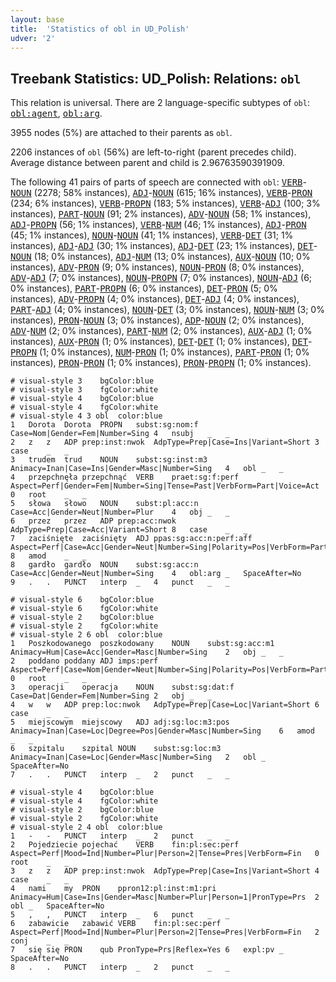 ```yaml
---
layout: base
title:  'Statistics of obl in UD_Polish'
udver: '2'
---
```


## Treebank Statistics: UD_Polish: Relations: `obl`

This relation is universal.
There are 2 language-specific subtypes of `obl`: <tt><a href="pl-dep-obl-agent.html">obl:agent</a></tt>, <tt><a href="pl-dep-obl-arg.html">obl:arg</a></tt>.

3955 nodes (5%) are attached to their parents as `obl`.

2206 instances of `obl` (56%) are left-to-right (parent precedes child).
Average distance between parent and child is 2.96763590391909.

The following 41 pairs of parts of speech are connected with `obl`: <tt><a href="pl-pos-VERB.html">VERB</a></tt>-<tt><a href="pl-pos-NOUN.html">NOUN</a></tt> (2278; 58% instances), <tt><a href="pl-pos-ADJ.html">ADJ</a></tt>-<tt><a href="pl-pos-NOUN.html">NOUN</a></tt> (615; 16% instances), <tt><a href="pl-pos-VERB.html">VERB</a></tt>-<tt><a href="pl-pos-PRON.html">PRON</a></tt> (234; 6% instances), <tt><a href="pl-pos-VERB.html">VERB</a></tt>-<tt><a href="pl-pos-PROPN.html">PROPN</a></tt> (183; 5% instances), <tt><a href="pl-pos-VERB.html">VERB</a></tt>-<tt><a href="pl-pos-ADJ.html">ADJ</a></tt> (100; 3% instances), <tt><a href="pl-pos-PART.html">PART</a></tt>-<tt><a href="pl-pos-NOUN.html">NOUN</a></tt> (91; 2% instances), <tt><a href="pl-pos-ADV.html">ADV</a></tt>-<tt><a href="pl-pos-NOUN.html">NOUN</a></tt> (58; 1% instances), <tt><a href="pl-pos-ADJ.html">ADJ</a></tt>-<tt><a href="pl-pos-PROPN.html">PROPN</a></tt> (56; 1% instances), <tt><a href="pl-pos-VERB.html">VERB</a></tt>-<tt><a href="pl-pos-NUM.html">NUM</a></tt> (46; 1% instances), <tt><a href="pl-pos-ADJ.html">ADJ</a></tt>-<tt><a href="pl-pos-PRON.html">PRON</a></tt> (45; 1% instances), <tt><a href="pl-pos-NOUN.html">NOUN</a></tt>-<tt><a href="pl-pos-NOUN.html">NOUN</a></tt> (41; 1% instances), <tt><a href="pl-pos-VERB.html">VERB</a></tt>-<tt><a href="pl-pos-DET.html">DET</a></tt> (31; 1% instances), <tt><a href="pl-pos-ADJ.html">ADJ</a></tt>-<tt><a href="pl-pos-ADJ.html">ADJ</a></tt> (30; 1% instances), <tt><a href="pl-pos-ADJ.html">ADJ</a></tt>-<tt><a href="pl-pos-DET.html">DET</a></tt> (23; 1% instances), <tt><a href="pl-pos-DET.html">DET</a></tt>-<tt><a href="pl-pos-NOUN.html">NOUN</a></tt> (18; 0% instances), <tt><a href="pl-pos-ADJ.html">ADJ</a></tt>-<tt><a href="pl-pos-NUM.html">NUM</a></tt> (13; 0% instances), <tt><a href="pl-pos-AUX.html">AUX</a></tt>-<tt><a href="pl-pos-NOUN.html">NOUN</a></tt> (10; 0% instances), <tt><a href="pl-pos-ADV.html">ADV</a></tt>-<tt><a href="pl-pos-PRON.html">PRON</a></tt> (9; 0% instances), <tt><a href="pl-pos-NOUN.html">NOUN</a></tt>-<tt><a href="pl-pos-PRON.html">PRON</a></tt> (8; 0% instances), <tt><a href="pl-pos-ADV.html">ADV</a></tt>-<tt><a href="pl-pos-ADJ.html">ADJ</a></tt> (7; 0% instances), <tt><a href="pl-pos-NOUN.html">NOUN</a></tt>-<tt><a href="pl-pos-PROPN.html">PROPN</a></tt> (7; 0% instances), <tt><a href="pl-pos-NOUN.html">NOUN</a></tt>-<tt><a href="pl-pos-ADJ.html">ADJ</a></tt> (6; 0% instances), <tt><a href="pl-pos-PART.html">PART</a></tt>-<tt><a href="pl-pos-PROPN.html">PROPN</a></tt> (6; 0% instances), <tt><a href="pl-pos-DET.html">DET</a></tt>-<tt><a href="pl-pos-PRON.html">PRON</a></tt> (5; 0% instances), <tt><a href="pl-pos-ADV.html">ADV</a></tt>-<tt><a href="pl-pos-PROPN.html">PROPN</a></tt> (4; 0% instances), <tt><a href="pl-pos-DET.html">DET</a></tt>-<tt><a href="pl-pos-ADJ.html">ADJ</a></tt> (4; 0% instances), <tt><a href="pl-pos-PART.html">PART</a></tt>-<tt><a href="pl-pos-ADJ.html">ADJ</a></tt> (4; 0% instances), <tt><a href="pl-pos-NOUN.html">NOUN</a></tt>-<tt><a href="pl-pos-DET.html">DET</a></tt> (3; 0% instances), <tt><a href="pl-pos-NOUN.html">NOUN</a></tt>-<tt><a href="pl-pos-NUM.html">NUM</a></tt> (3; 0% instances), <tt><a href="pl-pos-PRON.html">PRON</a></tt>-<tt><a href="pl-pos-NOUN.html">NOUN</a></tt> (3; 0% instances), <tt><a href="pl-pos-ADP.html">ADP</a></tt>-<tt><a href="pl-pos-NOUN.html">NOUN</a></tt> (2; 0% instances), <tt><a href="pl-pos-ADV.html">ADV</a></tt>-<tt><a href="pl-pos-NUM.html">NUM</a></tt> (2; 0% instances), <tt><a href="pl-pos-PART.html">PART</a></tt>-<tt><a href="pl-pos-NUM.html">NUM</a></tt> (2; 0% instances), <tt><a href="pl-pos-AUX.html">AUX</a></tt>-<tt><a href="pl-pos-ADJ.html">ADJ</a></tt> (1; 0% instances), <tt><a href="pl-pos-AUX.html">AUX</a></tt>-<tt><a href="pl-pos-PRON.html">PRON</a></tt> (1; 0% instances), <tt><a href="pl-pos-DET.html">DET</a></tt>-<tt><a href="pl-pos-DET.html">DET</a></tt> (1; 0% instances), <tt><a href="pl-pos-DET.html">DET</a></tt>-<tt><a href="pl-pos-PROPN.html">PROPN</a></tt> (1; 0% instances), <tt><a href="pl-pos-NUM.html">NUM</a></tt>-<tt><a href="pl-pos-PRON.html">PRON</a></tt> (1; 0% instances), <tt><a href="pl-pos-PART.html">PART</a></tt>-<tt><a href="pl-pos-PRON.html">PRON</a></tt> (1; 0% instances), <tt><a href="pl-pos-PRON.html">PRON</a></tt>-<tt><a href="pl-pos-PRON.html">PRON</a></tt> (1; 0% instances), <tt><a href="pl-pos-PRON.html">PRON</a></tt>-<tt><a href="pl-pos-PROPN.html">PROPN</a></tt> (1; 0% instances).


~~~ conllu
# visual-style 3	bgColor:blue
# visual-style 3	fgColor:white
# visual-style 4	bgColor:blue
# visual-style 4	fgColor:white
# visual-style 4 3 obl	color:blue
1	Dorota	Dorota	PROPN	subst:sg:nom:f	Case=Nom|Gender=Fem|Number=Sing	4	nsubj	_	_
2	z	z	ADP	prep:inst:nwok	AdpType=Prep|Case=Ins|Variant=Short	3	case	_	_
3	trudem	trud	NOUN	subst:sg:inst:m3	Animacy=Inan|Case=Ins|Gender=Masc|Number=Sing	4	obl	_	_
4	przepchnęła	przepchnąć	VERB	praet:sg:f:perf	Aspect=Perf|Gender=Fem|Number=Sing|Tense=Past|VerbForm=Part|Voice=Act	0	root	_	_
5	słowa	słowo	NOUN	subst:pl:acc:n	Case=Acc|Gender=Neut|Number=Plur	4	obj	_	_
6	przez	przez	ADP	prep:acc:nwok	AdpType=Prep|Case=Acc|Variant=Short	8	case	_	_
7	zaciśnięte	zaciśnięty	ADJ	ppas:sg:acc:n:perf:aff	Aspect=Perf|Case=Acc|Gender=Neut|Number=Sing|Polarity=Pos|VerbForm=Part|Voice=Pass	8	amod	_	_
8	gardło	gardło	NOUN	subst:sg:acc:n	Case=Acc|Gender=Neut|Number=Sing	4	obl:arg	_	SpaceAfter=No
9	.	.	PUNCT	interp	_	4	punct	_	_

~~~


~~~ conllu
# visual-style 6	bgColor:blue
# visual-style 6	fgColor:white
# visual-style 2	bgColor:blue
# visual-style 2	fgColor:white
# visual-style 2 6 obl	color:blue
1	Poszkodowanego	poszkodowany	NOUN	subst:sg:acc:m1	Animacy=Hum|Case=Acc|Gender=Masc|Number=Sing	2	obj	_	_
2	poddano	poddany	ADJ	imps:perf	Aspect=Perf|Case=Nom|Gender=Neut|Number=Sing|Polarity=Pos|VerbForm=Part|Voice=Pass	0	root	_	_
3	operacji	operacja	NOUN	subst:sg:dat:f	Case=Dat|Gender=Fem|Number=Sing	2	obj	_	_
4	w	w	ADP	prep:loc:nwok	AdpType=Prep|Case=Loc|Variant=Short	6	case	_	_
5	miejscowym	miejscowy	ADJ	adj:sg:loc:m3:pos	Animacy=Inan|Case=Loc|Degree=Pos|Gender=Masc|Number=Sing	6	amod	_	_
6	szpitalu	szpital	NOUN	subst:sg:loc:m3	Animacy=Inan|Case=Loc|Gender=Masc|Number=Sing	2	obl	_	SpaceAfter=No
7	.	.	PUNCT	interp	_	2	punct	_	_

~~~


~~~ conllu
# visual-style 4	bgColor:blue
# visual-style 4	fgColor:white
# visual-style 2	bgColor:blue
# visual-style 2	fgColor:white
# visual-style 2 4 obl	color:blue
1	-	-	PUNCT	interp	_	2	punct	_	_
2	Pojedziecie	pojechać	VERB	fin:pl:sec:perf	Aspect=Perf|Mood=Ind|Number=Plur|Person=2|Tense=Pres|VerbForm=Fin	0	root	_	_
3	z	z	ADP	prep:inst:nwok	AdpType=Prep|Case=Ins|Variant=Short	4	case	_	_
4	nami	my	PRON	ppron12:pl:inst:m1:pri	Animacy=Hum|Case=Ins|Gender=Masc|Number=Plur|Person=1|PronType=Prs	2	obl	_	SpaceAfter=No
5	,	,	PUNCT	interp	_	6	punct	_	_
6	zabawicie	zabawić	VERB	fin:pl:sec:perf	Aspect=Perf|Mood=Ind|Number=Plur|Person=2|Tense=Pres|VerbForm=Fin	2	conj	_	_
7	się	się	PRON	qub	PronType=Prs|Reflex=Yes	6	expl:pv	_	SpaceAfter=No
8	.	.	PUNCT	interp	_	2	punct	_	_

~~~



